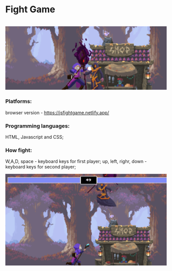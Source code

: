 # Fight Game
<br>
<div align="center"> 
<img src="https://github.com/i-doshechnikow/fight-game-js/blob/main/demonstration/hit.PNG"/>
</div>

### Platforms: <br> 

browser version - https://jsfightgame.netlify.app/

### Programming languages: <br> 

HTML, Javascript and CSS;

### How fight: <br>

W,A,D, space - keyboard keys for first player;
up, left, righr, down - keyboard keys for second player;

<div align="center"> 
<img src="https://github.com/i-doshechnikow/fight-game-js/blob/main/demonstration/fight.PNG"/>
</div>
